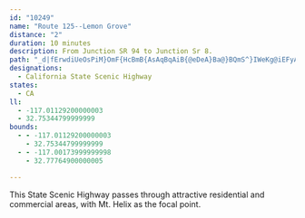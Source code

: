 ```yaml
---
id: "10249"
name: "Route 125--Lemon Grove"
distance: "2"
duration: 10 minutes
description: From Junction SR 94 to Junction Sr 8.
path: "_d|fErwdiUeOsPiM}OmF{HcBmB{AsAqBqAiB{@eDeA}Ba@}BQmS^}IWeKg@iEFyALmIxAgWpF"
designations:
  - California State Scenic Highway
states:
  - CA
ll:
  - -117.01129200000003
  - 32.75344799999999
bounds:
  - - -117.01129200000003
    - 32.75344799999999
  - - -117.00173999999998
    - 32.77764900000005

---
```


<p>This State Scenic Highway passes through attractive residential and commercial areas, with Mt. Helix as the focal point.</p>
